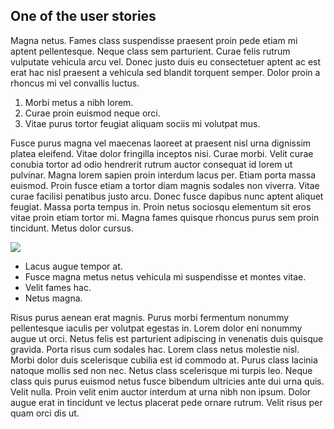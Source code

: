 ## One of the user stories

Magna netus. Fames class suspendisse praesent proin pede etiam mi aptent pellentesque. Neque class
sem parturient. Curae felis rutrum vulputate vehicula arcu vel. Donec justo duis eu consectetuer
aptent ac est erat hac nisl praesent a vehicula sed blandit torquent semper. Dolor proin a rhoncus
mi vel convallis luctus.

1. Morbi metus a nibh lorem.
2. Curae proin euismod neque orci.
3. Vitae purus tortor feugiat aliquam sociis mi volutpat mus.

Fusce purus magna vel maecenas laoreet at praesent nisl urna dignissim platea eleifend. Vitae dolor
fringilla inceptos nisi. Curae morbi. Velit curae conubia tortor ad odio hendrerit rutrum auctor
consequat id lorem ut pulvinar. Magna lorem sapien proin interdum lacus per. Etiam porta massa
euismod. Proin fusce etiam a tortor diam magnis sodales non viverra. Vitae curae facilisi penatibus
justo arcu. Donec fusce dapibus nunc aptent aliquet feugiat. Massa porta tempus in. Proin netus
sociosqu elementum sit eros vitae proin etiam tortor mi. Magna fames quisque rhoncus purus sem proin
tincidunt. Metus dolor cursus.

![](images/one.jpg)

* Lacus augue tempor at. 
* Fusce magna metus netus vehicula mi suspendisse et montes vitae.
* Velit fames hac.
* Netus magna.

Risus purus aenean erat magnis. Purus morbi fermentum nonummy pellentesque iaculis
per volutpat egestas in. Lorem dolor eni nonummy augue ut orci. Netus felis est parturient
adipiscing in venenatis duis quisque gravida. Porta risus cum sodales hac. Lorem class netus
molestie nisl. Morbi dolor duis scelerisque cubilia est id commodo at. Purus class lacinia natoque
mollis sed non nec. Netus class scelerisque mi turpis leo. Neque class quis purus euismod netus
fusce bibendum ultricies ante dui urna quis. Velit nulla. Proin velit enim auctor interdum at urna
nibh non ipsum. Dolor augue erat in tincidunt ve lectus placerat pede ornare rutrum. Velit risus per
quam orci dis ut.
